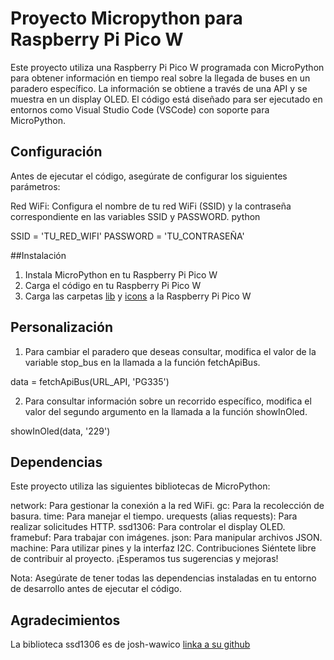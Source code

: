 # Proyecto Micropython para Raspberry Pi Pico W

Este proyecto utiliza una Raspberry Pi Pico W programada con MicroPython para obtener información en tiempo real sobre la llegada de buses en un paradero específico. La información se obtiene a través de una API y se muestra en un display OLED. El código está diseñado para ser ejecutado en entornos como Visual Studio Code (VSCode) con soporte para MicroPython.

## Configuración
Antes de ejecutar el código, asegúrate de configurar los siguientes parámetros:

Red WiFi: Configura el nombre de tu red WiFi (SSID) y la contraseña correspondiente en las variables SSID y PASSWORD.
python

SSID = 'TU_RED_WIFI'
PASSWORD = 'TU_CONTRASEÑA'

##Instalación
1. Instala MicroPython en tu Raspberry Pi Pico W
2. Carga el código en tu Raspberry Pi Pico W
3. Carga las carpetas [lib](/lib/) y [icons](/icons/) a la Raspberry Pi Pico W

## Personalización
1. Para cambiar el paradero que deseas consultar, modifica el valor de la variable stop_bus en la llamada a la función fetchApiBus.

data = fetchApiBus(URL_API, 'PG335')

2. Para consultar información sobre un recorrido específico, modifica el valor del segundo argumento en la llamada a la función showInOled.

showInOled(data, '229')

## Dependencias
Este proyecto utiliza las siguientes bibliotecas de MicroPython:

network: Para gestionar la conexión a la red WiFi.
gc: Para la recolección de basura.
time: Para manejar el tiempo.
urequests (alias requests): Para realizar solicitudes HTTP.
ssd1306: Para controlar el display OLED.
framebuf: Para trabajar con imágenes.
json: Para manipular archivos JSON.
machine: Para utilizar pines y la interfaz I2C.
Contribuciones
Siéntete libre de contribuir al proyecto. ¡Esperamos tus sugerencias y mejoras!

Nota: Asegúrate de tener todas las dependencias instaladas en tu entorno de desarrollo antes de ejecutar el código.

## Agradecimientos
La biblioteca ssd1306 es de josh-wawico [linka a su github](https://github.com/makerportal/rpi-pico-ssd1306/blob/main/micropython/data_display/ssd1306.py)
